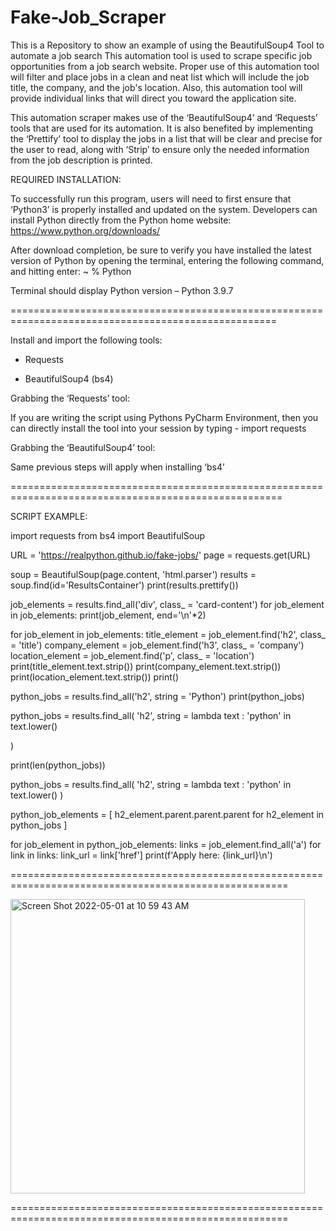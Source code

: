 # Fake-Job_Scraper
This is a Repository to show an example of using the BeautifulSoup4 Tool to automate a job search
This automation tool is used to scrape specific job opportunities from a job search website. Proper use of this automation tool will filter and place jobs in a clean and neat list which will include the job title, the company, and the job's location. Also, this automation tool will provide individual links that will direct you toward the application site.  

This automation scraper makes use of the ‘BeautifulSoup4’ and ‘Requests’ tools that are used for its automation. It is also benefited by implementing the ‘Prettify’ tool to display the jobs in a list that will be clear and precise for the user to read, along with ‘Strip’ to ensure only the needed information from the job description is printed.  

REQUIRED INSTALLATION:  

To successfully run this program, users will need to first ensure that ‘Python3’ is properly installed and updated on the system. Developers can install Python directly from the Python home website: https://www.python.org/downloads/ 

After download completion, be sure to verify you have installed the latest version of Python by opening the terminal, entering the following command, and hitting enter: ~ % Python 

Terminal should display Python version – Python 3.9.7 


====================================================================================================


Install and import the following tools: 

- Requests 

- BeautifulSoup4 (bs4) 

Grabbing the ‘Requests’ tool: 

If you are writing the script using Pythons PyCharm Environment, then you can directly install the tool into your session by typing - import requests 

Grabbing the ‘BeautifulSoup4’ tool: 

Same previous steps will apply when installing ‘bs4’  


=====================================================================================================



SCRIPT EXAMPLE:


import requests
from bs4 import BeautifulSoup

URL = 'https://realpython.github.io/fake-jobs/'
page = requests.get(URL)

soup = BeautifulSoup(page.content, 'html.parser')
results = soup.find(id='ResultsContainer')
print(results.prettify())

job_elements = results.find_all('div', class_ = 'card-content')
for job_element in job_elements:
    print(job_element, end='\n'*2)

for job_element in job_elements:
    title_element = job_element.find('h2', class_ = 'title')
    company_element = job_element.find('h3', class_ = 'company')
    location_element = job_element.find('p', class_ = 'location')
    print(title_element.text.strip())
    print(company_element.text.strip())
    print(location_element.text.strip())
    print()

python_jobs = results.find_all('h2', string = 'Python')
print(python_jobs)

python_jobs = results.find_all(
    'h2', string = lambda text : 'python' in text.lower()

)

print(len(python_jobs))

python_jobs = results.find_all(
    'h2', string = lambda text : 'python' in text.lower()
)

python_job_elements = [
    h2_element.parent.parent.parent for h2_element in python_jobs
]

for job_element in python_job_elements:
    links = job_element.find_all('a')
    for link in links:
        link_url = link['href']
        print(f'Apply here: {link_url}\n')
        
        
======================================================================================================



<img width="471" alt="Screen Shot 2022-05-01 at 10 59 43 AM" src="https://user-images.githubusercontent.com/104590889/166154293-34d24d79-bc50-4afc-8d8d-d25fa351714f.png">





======================================================================================================
